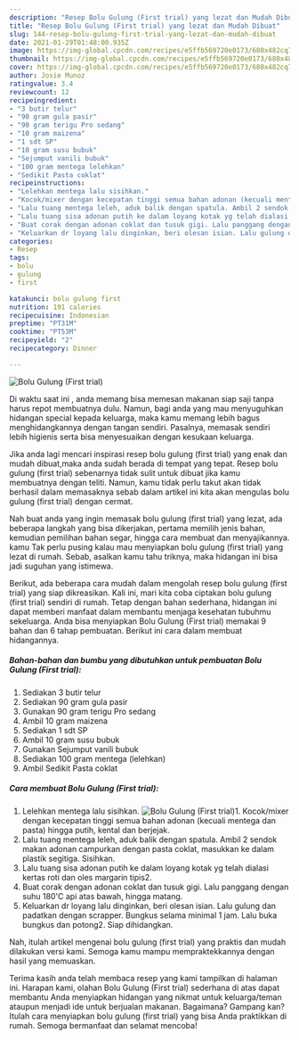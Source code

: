 ```yaml
---
description: "Resep Bolu Gulung (First trial) yang lezat dan Mudah Dibuat"
title: "Resep Bolu Gulung (First trial) yang lezat dan Mudah Dibuat"
slug: 144-resep-bolu-gulung-first-trial-yang-lezat-dan-mudah-dibuat
date: 2021-01-29T01:48:00.935Z
image: https://img-global.cpcdn.com/recipes/e5ffb569720e0173/680x482cq70/bolu-gulung-first-trial-foto-resep-utama.jpg
thumbnail: https://img-global.cpcdn.com/recipes/e5ffb569720e0173/680x482cq70/bolu-gulung-first-trial-foto-resep-utama.jpg
cover: https://img-global.cpcdn.com/recipes/e5ffb569720e0173/680x482cq70/bolu-gulung-first-trial-foto-resep-utama.jpg
author: Josie Munoz
ratingvalue: 3.4
reviewcount: 12
recipeingredient:
- "3 butir telur"
- "90 gram gula pasir"
- "90 gram terigu Pro sedang"
- "10 gram maizena"
- "1 sdt SP"
- "10 gram susu bubuk"
- "Sejumput vanili bubuk"
- "100 gram mentega lelehkan"
- "Sedikit Pasta coklat"
recipeinstructions:
- "Lelehkan mentega lalu sisihkan."
- "Kocok/mixer dengan kecepatan tinggi semua bahan adonan (kecuali mentega dan pasta) hingga putih, kental dan berjejak."
- "Lalu tuang mentega leleh, aduk balik dengan spatula. Ambil 2 sendok makan adonan campurkan dengan pasta coklat, masukkan ke dalam plastik segitiga. Sisihkan."
- "Lalu tuang sisa adonan putih ke dalam loyang kotak yg telah dialasi kertas roti dan oles margarin tipis2."
- "Buat corak dengan adonan coklat dan tusuk gigi. Lalu panggang dengan suhu 180&#39;C api atas bawah, hingga matang."
- "Keluarkan dr loyang lalu dinginkan, beri olesan isian. Lalu gulung dan padatkan dengan scrapper. Bungkus selama minimal 1 jam. Lalu buka bungkus dan potong2. Siap dihidangkan."
categories:
- Resep
tags:
- bolu
- gulung
- first

katakunci: bolu gulung first 
nutrition: 191 calories
recipecuisine: Indonesian
preptime: "PT31M"
cooktime: "PT53M"
recipeyield: "2"
recipecategory: Dinner

---
```



![Bolu Gulung (First trial)](https://img-global.cpcdn.com/recipes/e5ffb569720e0173/680x482cq70/bolu-gulung-first-trial-foto-resep-utama.jpg)

Di waktu  saat ini , anda memang bisa memesan makanan siap saji tanpa harus repot membuatnya dulu. Namun, bagi anda yang mau menyuguhkan hidangan special kepada keluarga, maka kamu memang lebih bagus menghidangkannya dengan tangan sendiri. Pasalnya, memasak sendiri lebih higienis serta bisa menyesuaikan dengan kesukaan keluarga.

Jika anda lagi mencari inspirasi resep bolu gulung (first trial) yang enak dan mudah dibuat,maka anda sudah berada di tempat yang tepat. Resep bolu gulung (first trial)  sebenarnya tidak sulit untuk dibuat jika kamu membuatnya dengan teliti. Namun, kamu tidak perlu takut akan tidak berhasil dalam memasaknya 
sebab dalam artikel ini kita akan mengulas bolu gulung (first trial) dengan cermat.  



Nah buat anda yang ingin memasak bolu gulung (first trial) yang lezat, ada beberapa langkah yang bisa dikerjakan, pertama memilih jenis bahan, kemudian pemilihan bahan segar, hingga cara membuat dan menyajikannya. kamu Tak perlu pusing kalau mau menyiapkan bolu gulung (first trial) yang lezat di rumah. Sebab, asalkan kamu  tahu triknya, maka hidangan ini bisa jadi suguhan yang istimewa.

Berikut, ada beberapa cara mudah dalam mengolah resep bolu gulung (first trial) yang siap dikreasikan. Kali ini, mari kita coba ciptakan bolu gulung (first trial) sendiri di rumah. Tetap dengan bahan sederhana, hidangan ini dapat memberi manfaat dalam membantu menjaga kesehatan tubuhmu sekeluarga. Anda bisa menyiapkan Bolu Gulung (First trial) memakai 9 bahan dan 6 tahap pembuatan. Berikut ini cara dalam membuat hidangannya.

<!--inarticleads1-->

##### Bahan-bahan dan bumbu yang dibutuhkan untuk pembuatan Bolu Gulung (First trial):

1. Sediakan 3 butir telur
1. Sediakan 90 gram gula pasir
1. Gunakan 90 gram terigu Pro sedang
1. Ambil 10 gram maizena
1. Sediakan 1 sdt SP
1. Ambil 10 gram susu bubuk
1. Gunakan Sejumput vanili bubuk
1. Sediakan 100 gram mentega (lelehkan)
1. Ambil Sedikit Pasta coklat




<!--inarticleads2-->

##### Cara membuat Bolu Gulung (First trial):

1. Lelehkan mentega lalu sisihkan.
<img src="https://img-global.cpcdn.com/steps/5b1c635efb444efe/160x128cq70/bolu-gulung-first-trial-langkah-memasak-1-foto.jpg" alt="Bolu Gulung (First trial)">1. Kocok/mixer dengan kecepatan tinggi semua bahan adonan (kecuali mentega dan pasta) hingga putih, kental dan berjejak.
1. Lalu tuang mentega leleh, aduk balik dengan spatula. Ambil 2 sendok makan adonan campurkan dengan pasta coklat, masukkan ke dalam plastik segitiga. Sisihkan.
1. Lalu tuang sisa adonan putih ke dalam loyang kotak yg telah dialasi kertas roti dan oles margarin tipis2.
1. Buat corak dengan adonan coklat dan tusuk gigi. Lalu panggang dengan suhu 180&#39;C api atas bawah, hingga matang.
1. Keluarkan dr loyang lalu dinginkan, beri olesan isian. Lalu gulung dan padatkan dengan scrapper. Bungkus selama minimal 1 jam. Lalu buka bungkus dan potong2. Siap dihidangkan.




Nah, itulah artikel mengenai  bolu gulung (first trial)  yang praktis dan mudah dilakukan versi kami. Semoga kamu mampu mempraktekkannya dengan hasil yang memuaskan. 

Terima kasih anda telah membaca resep yang kami tampilkan di halaman ini. Harapan kami, olahan  Bolu Gulung (First trial) sederhana di atas dapat membantu Anda menyiapkan hidangan yang nikmat untuk keluarga/teman ataupun menjadi ide untuk berjualan makanan. Bagaimana? Gampang kan? Itulah cara menyiapkan bolu gulung (first trial) yang bisa Anda praktikkan di rumah. Semoga bermanfaat dan selamat mencoba!

